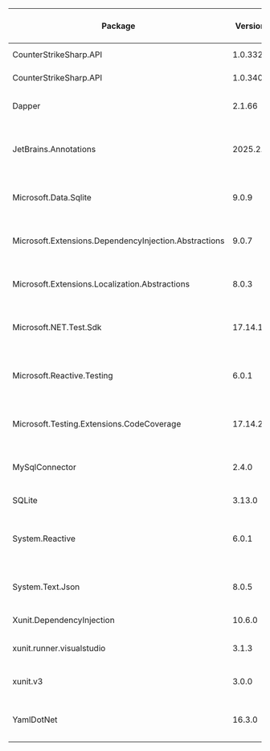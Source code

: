 | Package                                               | Version  | License Information Origin | License Expression | License Url                             | Copyright                                       | Authors                              | Package Project Url                                                                              |
| ----------------------------------------------------- | -------- | -------------------------- | ------------------ | --------------------------------------- | ----------------------------------------------- | ------------------------------------ | ------------------------------------------------------------------------------------------------ |
| CounterStrikeSharp.API                                | 1.0.332  | Expression                 | GPL-3.0-only       | https://licenses.nuget.org/GPL-3.0-only |                                                 | Roflmuffin                           | http://docs.cssharp.dev/                                                                         |
| CounterStrikeSharp.API                                | 1.0.340  | Expression                 | GPL-3.0-only       | https://licenses.nuget.org/GPL-3.0-only |                                                 | Roflmuffin                           | http://docs.cssharp.dev/                                                                         |
| Dapper                                                | 2.1.66   | Expression                 | Apache-2.0         | https://licenses.nuget.org/Apache-2.0   | 2019 Stack Exchange, Inc.                       | Sam Saffron,Marc Gravell,Nick Craver | https://github.com/DapperLib/Dapper                                                              |
| JetBrains.Annotations                                 | 2025.2.0 | Expression                 | MIT                | https://licenses.nuget.org/MIT          | Copyright (c) 2016-2025 JetBrains s.r.o.        | JetBrains                            | https://www.jetbrains.com/help/resharper/Code_Analysis__Code_Annotations.html                    |
| Microsoft.Data.Sqlite                                 | 9.0.9    | Expression                 | MIT                | https://licenses.nuget.org/MIT          | © Microsoft Corporation. All rights reserved.   | Microsoft                            | https://docs.microsoft.com/dotnet/standard/data/sqlite/                                          |
| Microsoft.Extensions.DependencyInjection.Abstractions | 9.0.7    | Expression                 | MIT                | https://licenses.nuget.org/MIT          | © Microsoft Corporation. All rights reserved.   | Microsoft                            | https://dot.net/                                                                                 |
| Microsoft.Extensions.Localization.Abstractions        | 8.0.3    | Expression                 | MIT                | https://licenses.nuget.org/MIT          | © Microsoft Corporation. All rights reserved.   | Microsoft                            | https://asp.net/                                                                                 |
| Microsoft.NET.Test.Sdk                                | 17.14.1  | Expression                 | MIT                | https://licenses.nuget.org/MIT          | © Microsoft Corporation. All rights reserved.   | Microsoft                            | https://github.com/microsoft/vstest                                                              |
| Microsoft.Reactive.Testing                            | 6.0.1    | Expression                 | MIT                | https://licenses.nuget.org/MIT          | Copyright (c) .NET Foundation and Contributors. | .NET Foundation and Contributors     | https://github.com/dotnet/reactive                                                               |
| Microsoft.Testing.Extensions.CodeCoverage             | 17.14.2  | Unknown                    |                    | https://aka.ms/deprecateLicenseUrl      | © Microsoft Corporation. All rights reserved.   | Microsoft                            | https://github.com/microsoft/codecoverage                                                        |
| MySqlConnector                                        | 2.4.0    | Expression                 | MIT                | https://licenses.nuget.org/MIT          | Copyright 2016–2024 Bradley Grainger            | Bradley Grainger                     | https://mysqlconnector.net/                                                                      |
| SQLite                                                | 3.13.0   | Unknown                    |                    |                                         | Public Domain                                   | SQLite Development Team              |                                                                                                  |
| System.Reactive                                       | 6.0.1    | Expression                 | MIT                | https://licenses.nuget.org/MIT          | Copyright (c) .NET Foundation and Contributors. | .NET Foundation and Contributors     | https://github.com/dotnet/reactive                                                               |
| System.Text.Json                                      | 8.0.5    | Expression                 | MIT                | https://licenses.nuget.org/MIT          | © Microsoft Corporation. All rights reserved.   | Microsoft                            | https://dot.net/                                                                                 |
| Xunit.DependencyInjection                             | 10.6.0   | Expression                 | MIT                | https://licenses.nuget.org/MIT          | Copyright © 2019                                | Wei Peng                             | https://github.com/pengweiqhca/Xunit.DependencyInjection/tree/main/src/Xunit.DependencyInjection |
| xunit.runner.visualstudio                             | 3.1.3    | Expression                 | Apache-2.0         | https://licenses.nuget.org/Apache-2.0   | Copyright (C) .NET Foundation                   | jnewkirk,bradwilson                  |                                                                                                  |
| xunit.v3                                              | 3.0.0    | Expression                 | Apache-2.0         | https://licenses.nuget.org/Apache-2.0   | Copyright (C) .NET Foundation                   | jnewkirk,bradwilson                  |                                                                                                  |
| YamlDotNet                                            | 16.3.0   | Expression                 | MIT                | https://licenses.nuget.org/MIT          | Copyright (c) Antoine Aubry and contributors    | Antoine Aubry                        | https://github.com/aaubry/YamlDotNet/wiki                                                        |

